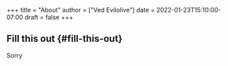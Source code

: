 +++
title = "About"
author = ["Ved Evilolive"]
date = 2022-01-23T15:10:00-07:00
draft = false
+++

## Fill this out {#fill-this-out}

Sorry
